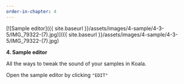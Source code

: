 ```yaml
---
order-in-chapter: 4
---
```


[![Sample editor]({{ site.baseurl }}/assets/images/4-sample/4-3-5/IMG_79322-(7).jpg)]({{
site.baseurl }}/assets/images/4-sample/4-3-5/IMG_79322-(7).jpg)

**4. Sample editor**

All the ways to tweak the sound of your samples in Koala.

Open the sample editor by clicking `"EDIT"`

